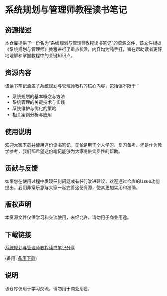 # 系统规划与管理师教程读书笔记

## 资源描述

本仓库提供了一份名为“系统规划与管理师教程读书笔记”的资源文件，该文件根据《系统规划与管理师》教程进行了重点梳理，内容均为纯手打，旨在帮助读者更好地理解和掌握教程中的关键知识点。

## 资源内容

该读书笔记涵盖了系统规划与管理师教程的核心内容，包括但不限于：

- 系统规划的基本概念与方法
- 系统管理的关键技术与实践
- 系统维护与优化的策略
- 相关案例分析与应用

## 使用说明

欢迎大家下载并使用这份读书笔记，无论是用于个人学习、复习备考，还是作为教学参考，我们都希望这份笔记能够为大家提供实质性的帮助。

## 贡献与反馈

如果您在使用过程中发现任何问题或有任何改进建议，欢迎通过仓库的Issue功能提出。我们非常乐意与大家一起完善这份资源，使其更加实用和准确。

## 版权声明

本资源文件仅供学习和交流使用，未经允许，请勿用于商业用途。

## 下载链接
[系统规划与管理师教程读书笔记分享](https://pan.quark.cn/s/55161333db8d) 

(备用: [备用下载](https://pan.baidu.com/s/1C4VRxRC_aAf8hUXCDk1WOg?pwd=1234))

## 说明

该仓库仅用于学习交流，请勿用于商业用途。

